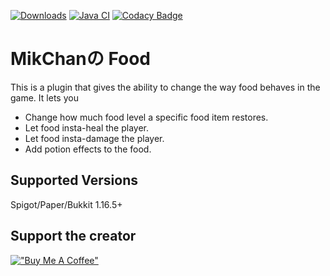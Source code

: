 [![Downloads](https://pluginbadges.glitch.me/api/v1/dl/Downloads-limegreen.svg?spigot=mikchan%25E3%2581%25AEfood.103363&github=MikChanNoPlugins%2FFood&style=flat)](https://www.spigotmc.org/resources/mikchan%E3%81%AEfood.103363/)
[![Java CI](https://github.com/MikChanNoPlugins/Food/actions/workflows/ci.yaml/badge.svg)](https://github.com/MikChanNoPlugins/Food/actions/workflows/ci.yaml)
[![Codacy Badge](https://app.codacy.com/project/badge/Grade/1692e2d911d144dcbab5e5c48449e190)](https://www.codacy.com/gh/MikChanNoPlugins/Food/dashboard?utm_source=github.com&amp;utm_medium=referral&amp;utm_content=MikChanNoPlugins/Food&amp;utm_campaign=Badge_Grade)

# MikChanの Food

This is a plugin that gives the ability to change the way food behaves in the game. It lets you
-   Change how much food level a specific food item restores.
-   Let food insta-heal the player.
-   Let food insta-damage the player.
-   Add potion effects to the food.

## Supported Versions

Spigot/Paper/Bukkit 1.16.5+

## Support the creator
[!["Buy Me A Coffee"](https://www.buymeacoffee.com/assets/img/custom_images/orange_img.png)](https://www.buymeacoffee.com/mcnp)

